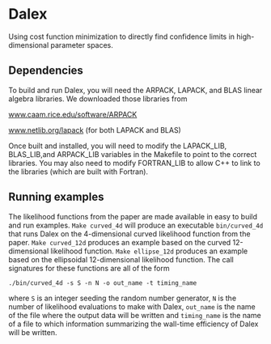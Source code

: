 # Dalex
Using cost function minimization to directly find confidence limits in
high-dimensional parameter spaces.

## Dependencies

To build and run Dalex, you will need the ARPACK, LAPACK, and BLAS linear
algebra libraries.  We downloaded those libraries from

www.caam.rice.edu/software/ARPACK

www.netlib.org/lapack (for both LAPACK and BLAS)

Once built and installed, you will need to modify the LAPACK_LIB, BLAS_LIB,and
ARPACK_LIB variables in the Makefile to point to the correct libraries.  You may
also need to modify FORTRAN_LIB to allow C++ to link to the libraries (which are
built with Fortran).

## Running examples

The likelihood functions from the paper are made available in easy to build and
run examples.  `Make curved_4d` will produce an executable `bin/curved_4d` that
runs Dalex on the 4-dimensional curved likelihood function from the paper.
`Make curved_12d` produces an example based on the curved 12-dimensional
likelihood function.  `Make ellipse_12d` produces an example based on the
ellipsoidal 12-dimensional likelihood function.  The call signatures for these
functions are all of the form

```
./bin/curved_4d -s S -n N -o out_name -t timing_name
```

where `S` is an integer seeding the random number generator, `N` is the number
of likelihood evaluations to make with Dalex, `out_name` is the name of the file
where the output data will be written and `timing_name` is the name of a file to
which information summarizing the wall-time efficiency of Dalex will be written.

